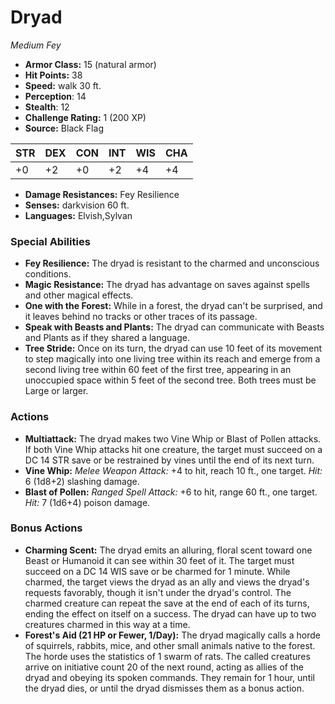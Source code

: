 # Dryad

*Medium* *Fey*

- **Armor Class:** 15 (natural armor)
- **Hit Points:** 38 
- **Speed:** walk 30 ft.
- **Perception**: 14
- **Stealth**: 12
- **Challenge Rating:** 1 (200 XP)
- **Source:** Black Flag

| STR | DEX | CON | INT | WIS | CHA |
| --- | --- | --- | --- | --- | --- |
| +0 | +2 | +0 | +2 | +4 | +4 |

- **Damage Resistances:** Fey Resilience
- **Senses:** darkvision 60 ft.
- **Languages:** Elvish,Sylvan

### Special Abilities

- **Fey Resilience:** The dryad is resistant to the charmed and unconscious conditions.
- **Magic Resistance:** The dryad has advantage on saves against spells and other magical effects.
- **One with the Forest:** While in a forest, the dryad can't be surprised, and it leaves behind no tracks or other traces of its passage.
- **Speak with Beasts and Plants:** The dryad can communicate with Beasts and Plants as if they shared a language.
- **Tree Stride:** Once on its turn, the dryad can use 10 feet of its movement to step magically into one living tree within its reach and emerge from a second living tree within 60 feet of the first tree, appearing in an unoccupied space within 5 feet of the second tree. Both trees must be Large or larger.

### Actions

- **Multiattack:** The dryad makes two Vine Whip or Blast of Pollen attacks. If both Vine Whip attacks hit one creature, the target must succeed on a DC 14 STR save or be restrained by vines until the end of its next turn.
- **Vine Whip:** _Melee Weapon Attack:_ +4 to hit, reach 10 ft., one target. _Hit:_ 6 (1d8+2) slashing damage.
- **Blast of Pollen:** _Ranged Spell Attack:_ +6 to hit, range 60 ft., one target. _Hit:_ 7 (1d6+4) poison damage.

### Bonus Actions

- **Charming Scent:** The dryad emits an alluring, floral scent toward one Beast or Humanoid it can see within 30 feet of it. The target must succeed on a DC 14 WIS save or be charmed for 1 minute. While charmed, the target views the dryad as an ally and views the dryad's requests favorably, though it isn't under the dryad's control. The charmed creature can repeat the save at the end of each of its turns, ending the effect on itself on a success. The dryad can have up to two creatures charmed in this way at a time.
- **Forest's Aid (21 HP or Fewer, 1/Day):** The dryad magically calls a horde of squirrels, rabbits, mice, and other small animals native to the forest. The horde uses the statistics of 1 swarm of rats. The called creatures arrive on initiative count 20 of the next round, acting as allies of the dryad and obeying its spoken commands. They remain for 1 hour, until the dryad dies, or until the dryad dismisses them as a bonus action.
